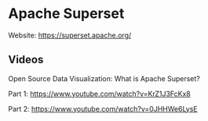 # Apache Superset

Website: <https://superset.apache.org/>

## Videos

Open Source Data Visualization: What is Apache Superset?

Part 1: <https://www.youtube.com/watch?v=KrZ1J3FcKx8>

Part 2: <https://www.youtube.com/watch?v=0JHHWe6LysE>
